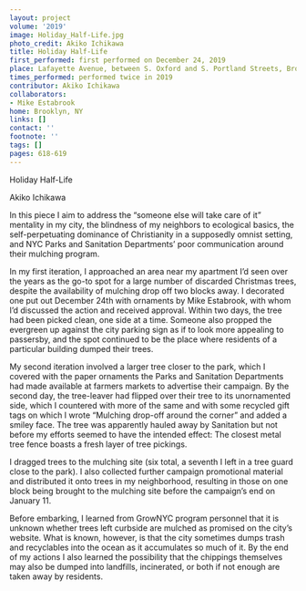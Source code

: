 ```yaml
---
layout: project
volume: '2019'
image: Holiday_Half-Life.jpg
photo_credit: Akiko Ichikawa
title: Holiday Half-Life
first_performed: first performed on December 24, 2019
place: Lafayette Avenue, between S. Oxford and S. Portland Streets, Brooklyn, NY
times_performed: performed twice in 2019
contributor: Akiko Ichikawa
collaborators:
- Mike Estabrook
home: Brooklyn, NY
links: []
contact: ''
footnote: ''
tags: []
pages: 618-619
---
```



Holiday Half-Life

Akiko Ichikawa

In this piece I aim to address the “someone else will take care of it” mentality in my city, the blindness of my neighbors to ecological basics, the self-perpetuating dominance of Christianity in a supposedly omnist setting, and NYC Parks and Sanitation Departments’ poor communication around their mulching program.

In my first iteration, I approached an area near my apartment I’d seen over the years as the go-to spot for a large number of discarded Christmas trees, despite the availability of mulching drop off two blocks away. I decorated one put out December 24th with ornaments by Mike Estabrook, with whom I’d discussed the action and received approval. Within two days, the tree had been picked clean, one side at a time. Someone also propped the evergreen up against the city parking sign as if to look more appealing to passersby, and the spot continued to be the place where residents of a particular building dumped their trees.

My second iteration involved a larger tree closer to the park, which I covered with the paper ornaments the Parks and Sanitation Departments had made available at farmers markets to advertise their campaign. By the second day, the tree-leaver had flipped over their tree to its unornamented side, which I countered with more of the same and with some recycled gift tags on which I wrote “Mulching drop-off around the corner” and added a smiley face. The tree was apparently hauled away by Sanitation but not before my efforts seemed to have the intended effect: The closest metal tree fence boasts a fresh layer of tree pickings.

I dragged trees to the mulching site (six total, a seventh I left in a tree guard close to the park). I also collected further campaign promotional material and distributed it onto trees in my neighborhood, resulting in those on one block being brought to the mulching site before the campaign’s end on January 11.

Before embarking, I learned from GrowNYC program personnel that it is unknown whether trees left curbside are mulched as promised on the city’s website. What is known, however, is that the city sometimes dumps trash and recyclables into the ocean as it accumulates so much of it. By the end of my actions I also learned the possibility that the chippings themselves may also be dumped into landfills, incinerated, or both if not enough are taken away by residents.
